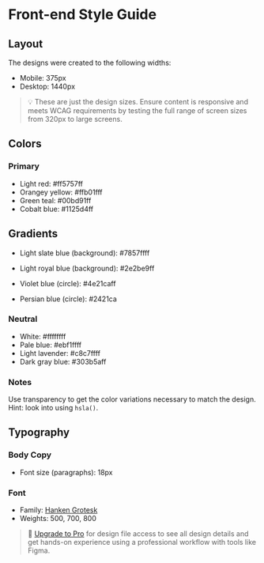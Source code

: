 # Front-end Style Guide

## Layout

The designs were created to the following widths:

- Mobile: 375px
- Desktop: 1440px

> 💡 These are just the design sizes. Ensure content is responsive and meets WCAG requirements by testing the full range of screen sizes from 320px to large screens.

## Colors

### Primary

- Light red: #ff5757ff
- Orangey yellow: #ffb01fff
- Green teal: #00bd91ff
- Cobalt blue: #1125d4ff

## Gradients

- Light slate blue (background): #7857ffff
- Light royal blue (background): #2e2be9ff

- Violet blue (circle): #4e21caff
- Persian blue (circle): #2421ca



### Neutral

- White: #ffffffff
- Pale blue: #ebf1ffff
- Light lavender: #c8c7ffff
- Dark gray blue: #303b5aff

### Notes

Use transparency to get the color variations necessary to match the design. Hint: look into using `hsla()`.

## Typography

### Body Copy

- Font size (paragraphs): 18px

### Font

- Family: [Hanken Grotesk](https://fonts.google.com/specimen/Hanken+Grotesk)
- Weights: 500, 700, 800

> 💎 [Upgrade to Pro](https://www.frontendmentor.io/pro?ref=style-guide) for design file access to see all design details and get hands-on experience using a professional workflow with tools like Figma.
